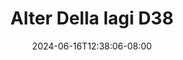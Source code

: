 --- 
title: "Alter Della lagi D38"
description: "video bokep Alter Della lagi D38     baru"
date: 2024-06-16T12:38:06-08:00
file_code: "b81t2kulj7nd"
draft: false
cover: "1jgv6wgqcgg2tqpi.jpg"
tags: ["Alter", "Della", "lagi", "bokep-indo", "bokep-viral", "bokep-ig"]
length: 114
fld_id: "1483233"
foldername: "Alter Della lagi"
categories: ["Alter Della lagi"]
views: 0
---